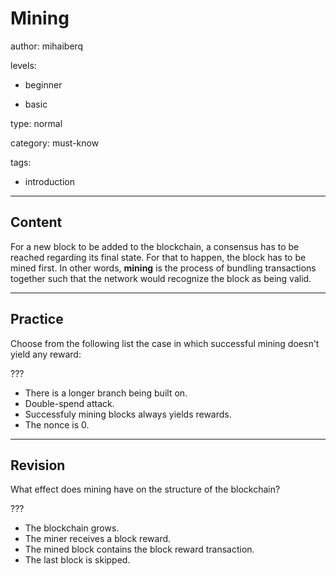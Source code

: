 # Mining
author: mihaiberq

levels:

  - beginner

  - basic

type: normal

category: must-know

tags:

  - introduction

---
## Content

For a new block to be added to the blockchain, a consensus has to be reached regarding its final state. For that to happen, the block has to be mined first. In other words, **mining** is the process of bundling transactions together such that the network would recognize the block as being valid.



---
## Practice

Choose from the following list the case in which successful mining doesn't yield any reward:

???

* There is a longer branch being built on.
* Double-spend attack.
* Successfuly mining blocks always yields rewards.
* The nonce is 0.

---
## Revision

What effect does mining have on the structure of the blockchain?

???

* The blockchain grows.
* The miner receives a block reward.
* The mined block contains the block reward transaction.
* The last block is skipped.

